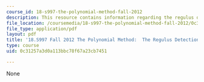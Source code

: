 ```yaml
---
course_id: 18-s997-the-polynomial-method-fall-2012
description: This resource contains information regarding the regulus detection lemma.
file_location: /coursemedia/18-s997-the-polynomial-method-fall-2012/0c31257a3d0a113bbc78f67a23cb7451_MIT18_S997F12_lec24.pdf
file_type: application/pdf
layout: pdf
title: '18.S997 Fall 2012 The Polynomial Method:  The Regulus Detection Lemma'
type: course
uid: 0c31257a3d0a113bbc78f67a23cb7451

---
```

None